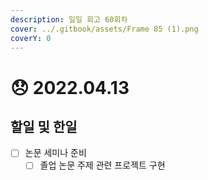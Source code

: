```yaml
---
description: 일일 회고 60회차
cover: ../.gitbook/assets/Frame 85 (1).png
coverY: 0
---
```


# 😞 2022.04.13

## 할일 및 한일

* [ ] 논문 세미나 준비
  * [ ] 졸업 논문 주제 관련 프로젝트 구현
